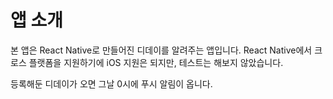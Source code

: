 # 앱 소개
본 앱은 React Native로 만들어진 디데이를 알려주는 앱입니다. React Native에서 크로스 플랫폼을 지원하기에 iOS 지원은 되지만, 테스트는 해보지 않았습니다.

등록해둔 디데이가 오면 그날 0시에 푸시 알림이 옵니다.